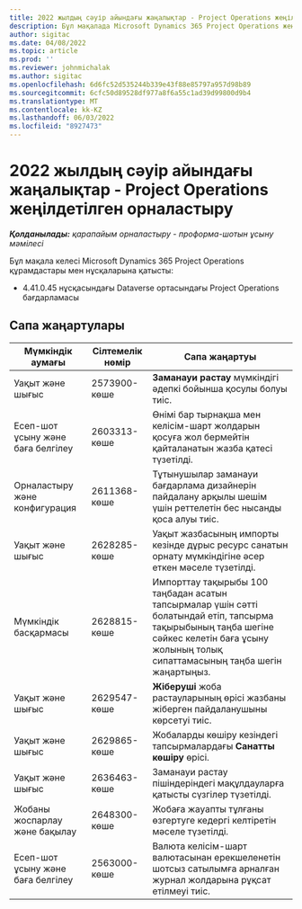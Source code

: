 ```yaml
---
title: 2022 жылдың сәуір айындағы жаңалықтар - Project Operations жеңілдетілген орналастыру
description: Бұл мақалада Microsoft Dynamics 365 Project Operations жеңілдетілген орналастыруының 2022 жылғы сәуірде шығарылған сапа жаңартулары туралы ақпарат берілген.
author: sigitac
ms.date: 04/08/2022
ms.topic: article
ms.prod: ''
ms.reviewer: johnmichalak
ms.author: sigitac
ms.openlocfilehash: 6d6fc52d535244b339e43f88e85797a957d98b89
ms.sourcegitcommit: 6cfc50d89528df977a8f6a55c1ad39d99800d9b4
ms.translationtype: MT
ms.contentlocale: kk-KZ
ms.lasthandoff: 06/03/2022
ms.locfileid: "8927473"
---
```

# <a name="whats-new-april-2022---project-operations-lite-deployment"></a>2022 жылдың сәуір айындағы жаңалықтар - Project Operations жеңілдетілген орналастыру

_**Қолданылады:** қарапайым орналастыру - проформа-шотын ұсыну мәмілесі_

Бұл мақала келесі Microsoft Dynamics 365 Project Operations құрамдастары мен нұсқаларына қатысты:

- 4.41.0.45 нұсқасындағы Dataverse ортасындағы Project Operations бағдарламасы

## <a name="quality-updates"></a>Сапа жаңартулары

| Мүмкіндік аумағы | Сілтемелік нөмір | Сапа жаңартуы |
| --- | --- | --- |
| Уақыт және шығыс | 2573900-көше | **Заманауи растау** мүмкіндігі әдепкі бойынша қосулы болуы тиіс. |
| Есеп-шот ұсыну және баға белгілеу | 2603313-көше | Өнімі бар тырнақша мен келісім-шарт жолдарын қосуға жол бермейтін қайталанатын жазба қатесі түзетілді. |
| Орналастыру және конфигурация | 2611368-көше | Тұтынушылар заманауи бағдарлама дизайнерін пайдалану арқылы шешім үшін реттелетін бес нысанды қоса алуы тиіс. |
| Уақыт және шығыс | 2628285-көше | Уақыт жазбасының импорты кезінде дұрыс ресурс санатын орнату мүмкіндігіне әсер еткен мәселе түзетілді. |
| Мүмкіндік басқармасы| 2628815-көше | Импорттау тақырыбы 100 таңбадан асатын тапсырмалар үшін сәтті болатындай етіп, тапсырма тақырыбының таңба шегіне сәйкес келетін баға ұсыну жолының толық сипаттамасының таңба шегін жаңартыңыз. |
| Уақыт және шығыс| 2629547-көше | **Жіберуші** жоба растауларының өрісі жазбаны жіберген пайдаланушыны көрсетуі тиіс. |
| Уақыт және шығыс| 2629865-көше | Жобаларды көшіру кезіндегі тапсырмалардағы **Санатты көшіру** өрісі. |
| Уақыт және шығыс| 2636463-көше | Заманауи растау пішіндеріндегі мақұлдауларға қатысты сүзгілер түзетілді. |
| Жобаны жоспарлау және бақылау | 2648300-көше | Жобаға жауапты тұлғаны өзгертуге кедергі келтіретін мәселе түзетілді. |
| Есеп-шот ұсыну және баға белгілеу | 2563000-көше | Валюта келісім-шарт валютасынан ерекшеленетін шотсыз сатылымға арналған журнал жолдарына рұқсат етілмеуі тиіс. |
